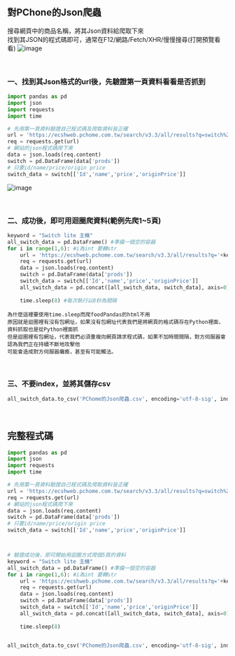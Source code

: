 ## 對PChone的Json爬蟲
搜尋網頁中的商品名稱，將其Json資料給爬取下來   
找到其JSON的程式碼即可，通常在F12/網路/Fetch/XHR/慢慢搜尋(打開預覽看看)
![image](https://user-images.githubusercontent.com/102600962/183321226-7e8012a1-7e5a-4fc6-adb3-0dbb27258d84.png)

<br>

### 一、找到其Json格式的url後，先驗證第一頁資料看看是否抓到

```Python
import pandas as pd
import json
import requests
import time

# 先用第一頁資料驗證自己程式碼及爬取資料皆正確
url = 'https://ecshweb.pchome.com.tw/search/v3.3/all/results?q=switch%20lite%20%E4%B8%BB%E6%A9%9F&page=1&sort=sale/dc'
req = requests.get(url)
# 網站的json程式碼爬下來
data = json.loads(req.content)
switch = pd.DataFrame(data['prods'])
# 只要id/name/price/origin price
switch_data = switch[['Id','name','price','originPrice']]
```
![image](https://user-images.githubusercontent.com/102600962/183323742-4ebe52de-78aa-48ac-974a-7f38260a5941.png)

<br>

### 二、成功後，即可用迴圈爬資料(範例先爬1~5頁)

```Python
keyword = "Switch lite 主機"
all_switch_data = pd.DataFrame() #準備一個空的容器
for i in range(1,6): #i為int 要轉str
    url = 'https://ecshweb.pchome.com.tw/search/v3.3/all/results?q='+keyword+'&page='+str(i)+'&sort=sale/dc'
    req = requests.get(url)
    data = json.loads(req.content)
    switch = pd.DataFrame(data['prods'])
    switch_data = switch[['Id','name','price','originPrice']]
    all_switch_data = pd.concat([all_switch_data, switch_data], axis=0) #垂直合併，所以axis=0
    
    time.sleep(8) #每次執行以8秒為間隔
```
    為什麼這裡要使用time.sleep而爬foodPandas的html不用
    原因就是迴圈裡有沒有包網址，如果沒有包網址代表我們是將網頁的格式碼存在Python裡面，資料抓取也是從Python裡面抓
    但是迴圈裡有包網址，代表我們必須重複向網頁請求程式碼，如果不加時間間隔，對方伺服器會認為我們正在持續不斷地攻擊他
    可能會造成對方伺服器癱瘓，甚至有可能觸法。

<br>

### 三、不要index，並將其儲存csv

```Python
all_switch_data.to_csv('PChome的Json爬蟲.csv', encoding='utf-8-sig', index=False)
```

<br>

## 完整程式碼

```Python
import pandas as pd
import json
import requests
import time

# 先用第一頁資料驗證自己程式碼及爬取資料皆正確
url = 'https://ecshweb.pchome.com.tw/search/v3.3/all/results?q=switch%20lite%20%E4%B8%BB%E6%A9%9F&page=1&sort=sale/dc'
req = requests.get(url)
# 網站的json程式碼爬下來
data = json.loads(req.content)
switch = pd.DataFrame(data['prods'])
# 只要id/name/price/origin price
switch_data = switch[['Id','name','price','originPrice']]



# 驗證成功後，即可開始用迴圈方式爬個5頁的資料
keyword = "Switch lite 主機"
all_switch_data = pd.DataFrame() #準備一個空的容器
for i in range(1,6): #i為int 要轉str
    url = 'https://ecshweb.pchome.com.tw/search/v3.3/all/results?q='+keyword+'&page='+str(i)+'&sort=sale/dc'
    req = requests.get(url)
    data = json.loads(req.content)
    switch = pd.DataFrame(data['prods'])
    switch_data = switch[['Id','name','price','originPrice']]
    all_switch_data = pd.concat([all_switch_data, switch_data], axis=0) #垂直合併，所以axis=0
    
    time.sleep(8)

  
all_switch_data.to_csv('PChome的Json爬蟲.csv', encoding='utf-8-sig', index=False)
```


